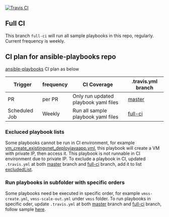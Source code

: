 [![Travis CI](https://travis-ci.org/Azure-Samples/ansible-playbooks.svg?branch=full-ci)](https://travis-ci.org/Azure-Samples/ansible-playbooks)

## Full CI
This branch `full-ci` will run all sample playbooks in this repo, regularly. Current frequency is weekly.

## CI plan for ansible-playbooks repo
[ansible-playbooks](https://github.com/Azure-Samples/ansible-playbooks.git) CI plan as below

|Trigger|frequency|CI Coverage|.travis.yml branch|
|--|--|--|--|
|PR|per PR|Only run updated playbook yaml files|[master](https://github.com/Azure-Samples/ansible-playbooks/blob/master/.travis.yml)|
|Scheduled Job| Weekly| Run all sample playbook yaml files|[full-ci](https://github.com/Azure-Samples/ansible-playbooks/blob/full-ci/.travis.yml)|

### Excluced playbook lists
Some playbooks cannot be run in CI environment, for example [vm_create_existingvnet_deployjavaapp.yml](https://github.com/Azure-Samples/ansible-playbooks/blob/master/vm_create_existingvnet_deployjavaapp.yml), this playbook will create a VM with private IP, then access it. This playbook is not runnable in CI environment due to private IP. To exclude a playbook in CI, updated `.travis.yml` at both [master](https://github.com/Azure-Samples/ansible-playbooks/blob/master/.travis.yml) branch and [full-ci](https://github.com/Azure-Samples/ansible-playbooks/blob/full-ci/.travis.yml) branch, add it to list [excludedList](https://github.com/Azure-Samples/ansible-playbooks/blob/master/.travis.yml#L55).

### Run playbooks in subfolder with specific orders
Some playbooks need be executed in specific order, for example `vmss-create.yml`, `vmss-scale-out.yml` under `vmss` folder.  To run playbooks in specific oder, update `.travis.yml` at both [master](https://github.com/Azure-Samples/ansible-playbooks/blob/master/.travis.yml) branch and [full-ci](https://github.com/Azure-Samples/ansible-playbooks/blob/full-ci/.travis.yml) branch, follow sample [here](https://github.com/Azure-Samples/ansible-playbooks/blob/full-ci/.travis.yml#L81-L83).
